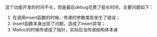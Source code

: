 这个功能开发的时间不长，但是最后debug花费了挺长时间，主要问题如下：
1.	在调用insert函数的时候，传递的参数类型发生了错误；
2.	Insert函数本身出现了问题，造成了insert异常；
3.	Malloc的时候传递成了指针，实际应当传递结构体本身
